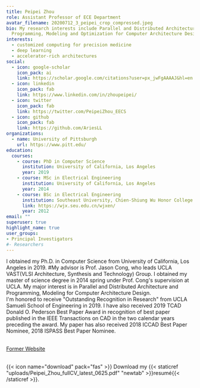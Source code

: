 ```yaml
---
title: Peipei Zhou
role: Assistant Professor of ECE Department
avatar_filename: 20200712_3_peipei_crop_compressed.jpeg
bio: My research interests include Parallel and Distributed Architecture and
  Programming, Modeling and Optimization for Computer Architecture Design
interests:
  - customized computing for precision medicine
  - deep learning
  - accelerator-rich architectures
social:
  - icon: google-scholar
    icon_pack: ai
    link: https://scholar.google.com/citations?user=px_jwFgAAAAJ&hl=en
  - icon: linkedin
    icon_pack: fab
    link: https://www.linkedin.com/in/zhoupeipei/
  - icon: twitter
    icon_pack: fab
    link: https://twitter.com/PeipeiZhou_EECS
  - icon: github
    icon_pack: fab
    link: https://github.com/AriesLL
organizations:
  - name: University of Pittsburgh
    url: https://www.pitt.edu/
education:
  courses:
    - course: PhD in Computer Science
      institution: University of California, Los Angeles
      year: 2019
    - course: MSc in Electrical Engineering
      institution: University of California, Los Angeles
      year: 2014
    - course: BSc in Electrical Engineering
      institution: Southeast University, Chien-Shiung Wu Honor College
      link: https://wjx.seu.edu.cn/wjxen/
      year: 2012
email: ""
superuser: true
highlight_name: true
user_groups:
- Principal Investigators
#- Researchers
---
```

I obtained my Ph.D. in Computer Science from University of California, Los Angeles in 2019. 
#My advisor is Prof. Jason Cong, who leads UCLA VAST(VLSI Architecture, Synthesis and Technology) Group. I obtained my master of science degree in 2014 spring under Prof. Cong's supervision at UCLA. My major interest is in Parallel and Distributed Architecture and Programming, Modeling for Computer Architecture Design.\
I'm honored to receive "Outstanding Recognition in Research" from UCLA Samueli School of Engineering in 2019. I have also received 2019 TCAD Donald O. Pederson Best Paper Award in recognition of best paper published in the IEEE Transactions on CAD in the two calendar years preceding the award. My paper has also received 2018 ICCAD Best Paper Nominee, 2018 ISPASS Best Paper Nominee.

\
[Former Website](http://vast.cs.ucla.edu/~peipei/)

\
{{< icon name="download" pack="fas" >}} Download my {{< staticref "uploads/Peipei_Zhou_fullCV_latest_0625.pdf" "newtab" >}}resumé{{< /staticref >}}.
